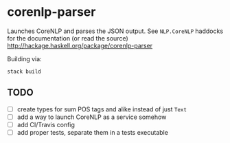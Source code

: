 # corenlp-parser

Launches CoreNLP and parses the JSON output. See `NLP.CoreNLP`
haddocks for the documentation (or read the source) http://hackage.haskell.org/package/corenlp-parser

Building via:

```
stack build
```

## TODO

- [ ] create types for sum POS tags and alike instead of just `Text`
- [ ] add a way to launch CoreNLP as a service somehow
- [ ] add CI/Travis config
- [ ] add proper tests, separate them in a tests executable
